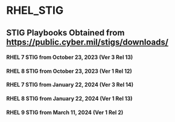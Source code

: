 # RHEL_STIG
## STIG Playbooks Obtained from https://public.cyber.mil/stigs/downloads/

#### RHEL 7 STIG from October 23, 2023 (Ver 3 Rel 13)

#### RHEL 8 STIG from October 23, 2023 (Ver 1 Rel 12)

#### RHEL 7 STIG from January 22, 2024 (Ver 3 Rel 14)

#### RHEL 8 STIG from January 22, 2024 (Ver 1 Rel 13)

#### RHEL 9 STIG from March 11, 2024 (Ver 1 Rel 2)
